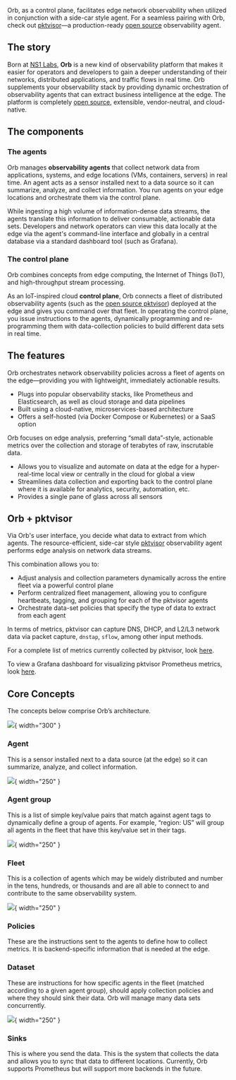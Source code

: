 
Orb, as a control plane, facilitates edge network observability when utilized in conjunction with a side-car style agent. For a seamless pairing with Orb, check out [pktvisor](https://pktvisor.dev/)—a production-ready [open source](https://github.com/ns1labs/pktvisor/) observability agent.

## The story
Born at [NS1 Labs](https://ns1.com/labs), **Orb** is a new kind of observability platform that makes it easier for operators and developers to gain a deeper understanding of their networks, distributed applications, and traffic flows in real time. Orb supplements your observability stack by providing dynamic orchestration of observability agents that can extract business intelligence at the edge. The platform is completely [open source](https://github.com/ns1labs/orb), extensible, vendor-neutral, and cloud-native.

## The components
### The agents
Orb manages **observability agents** that collect network data from applications, systems, and edge locations (VMs, containers, servers) in real time. An agent acts as a sensor installed next to a data source so it can summarize, analyze, and collect information. You run agents on your edge locations and orchestrate them via the control plane.

While ingesting a high volume of information-dense data streams, the agents translate this information to deliver consumable, actionable data sets. Developers and network operators can view this data locally at the edge via the agent's command-line interface and globally in a central database via a standard dashboard tool (such as Grafana).

### The control plane
Orb combines concepts from edge computing, the Internet of Things (IoT), and high-throughput stream processing.

As an IoT-inspired cloud **control plane**, Orb connects a fleet of distributed observability agents (such as the [open source pktvisor](https://github.com/ns1labs/pktvisor/)) deployed at the edge and gives you command over that fleet. In operating the control plane, you issue instructions to the agents, dynamically programming and re-programming them with data-collection policies to build different data sets in real time.

## The features
Orb orchestrates network observability policies across a fleet of agents on the edge—providing you with lightweight, immediately actionable results.

* Plugs into popular observability stacks, like Prometheus and Elasticsearch, as well as cloud storage and data pipelines
* Built using a cloud-native, microservices-based architecture
* Offers a self-hosted (via Docker Compose or Kubernetes) or a SaaS option

Orb focuses on edge analysis, preferring “small data”-style, actionable metrics over the collection and storage of terabytes of raw, inscrutable data.

* Allows you to visualize and automate on data at the edge for a hyper-real-time local view or centrally in the cloud for global a view
* Streamlines data collection and exporting back to the control plane where it is available for analytics, security, automation, etc.
* Provides a single pane of glass across all sensors

## Orb + pktvisor
 Via Orb's user interface, you decide what data to extract from which agents. The resource-efficient, side-car style [pktvisor](https://github.com/ns1/pktvisor) observability agent performs edge analysis on network data streams. 
 
 This combination allows you to:

* Adjust analysis and collection parameters dynamically across the entire fleet via a powerful control plane
* Perform centralized fleet management, allowing you to configure heartbeats, tagging, and grouping for each of the pktvisor agents
* Orchestrate data-set policies that specify the type of data to extract from each agent

In terms of metrics, pktvisor can capture DNS, DHCP, and L2/L3 network data via packet capture, `dnstap`, `sflow`, among other input methods. 

For a complete list of metrics currently collected by pktvisor, look [here](https://github.com/ns1labs/pktvisor/wiki/Current-Metrics).

To view a Grafana dashboard for visualizing pktvisor Prometheus metrics, look [here](https://grafana.com/grafana/dashboards/14221).

## Core Concepts

The concepts below comprise Orb’s architecture.

![](./img/concepts.png){ width="300" }

### Agent
This is a sensor installed next to a data source (at the edge) so it can summarize, analyze, and collect information.

![](./img/concept_agent.png){ width="250" }

### Agent group
This is a list of simple key/value pairs that match against agent tags to dynamically define a group of agents. For example, “region: US” will group all agents in the fleet that have this key/value set in their tags.

![](./img/concept_agent_group.png){ width="250" }

### Fleet
This is a collection of agents which may be widely distributed and number in the tens, hundreds, or thousands and are all able to connect to and contribute to the same observability system.

![](./img/concept_fleet_manager.png){ width="250" }

### Policies
These are the instructions sent to the agents to define how to collect metrics. It is backend-specific information that is needed at the edge.

### Dataset
These are instructions for how specific agents in the fleet (matched according to a given agent group), should apply collection policies and where they should sink their data. Orb will manage many data sets concurrently.

![](./img/concept_dataset.png){ width="250" }

### Sinks
This is where you send the data. This is the system that collects the data and allows you to sync that data to different locations. Currently, Orb supports Prometheus but will support more backends in the future.
